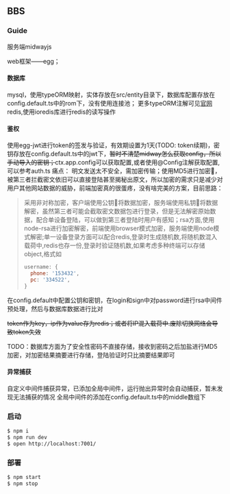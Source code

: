 ## BBS

### Guide
服务端midwayjs

web框架——egg；
#### 数据库
mysql，使用typeORM映射，实体存放在src/entity目录下，数据库配置存放在config.default.ts中的rom下，没有使用连接池；
更多typeORM注解可见[官网](https://typeorm.biunav.com/zh)
redis,使用ioredis库进行redis的读写操作
#### 鉴权
使用egg-jwt进行token的签发与验证，有效期设置为1天(TODO: token续期)，密钥存放在config.default.ts中的jwt下，~~暂时不清楚midway怎么获取config，所以手动导入的密钥；~~ctx.app.config可以获取配置,或者使用@Config注解获取配置,可以参考auth.ts
痛点：
明文发送太不安全，需加密传输；使用MD5进行加密🔐，被第三者拦截密文依旧可以直接登陆甚至揭秘出原文，所以加密的需求只是减少对用户其他网站数据的威胁，前端加密真的很蛋疼，没有啥完美的方案，目前思路：
> 采用非对称加密，客户端使用公钥🔑将数据加密，服务端使用私钥🔑将数据解密，虽然第三者可能会截取密文数据包进行登录，但是无法解密原始数据，配合单设备登陆，可以做到第三者登陆时用户有感知；rsa方面,使用node-rsa进行加密解密，前端使用browser模式加密，服务端使用node模式解密;单一设备登录方面可以配合redis,登录时生成随机数,将随机数混入载荷中,redis也存一份,登录时验证随机数,如果考虑多种终端可以存储object,格式如
> ```JavaScript
> username: {
>   phone: '153432',
>   pc: '334522',
> }
> ```
在config.default中配置公钥和密钥，在login和sign中对password进行rsa中间件预处理，然后与数据库数据进行比对

~~token作为key，ip作为value存为redis；或者将IP混入载荷中.废除切换网络会导致token失效~~

TODO：数据库方面为了安全性密码不直接存储，接收到密码之后加盐进行MD5加密，对加密结果摘要进行存储，登陆验证时只比摘要结果即可
#### 异常捕获
自定义中间件捕获异常，已添加全局中间件，运行抛出异常时会自动捕获，暂未发现无法捕获的情况
全局中间件的添加在config.default.ts中的middle数组下

### 启动

```bash
$ npm i
$ npm run dev
$ open http://localhost:7001/
```

### 部署

```bash
$ npm start
$ npm stop
```

